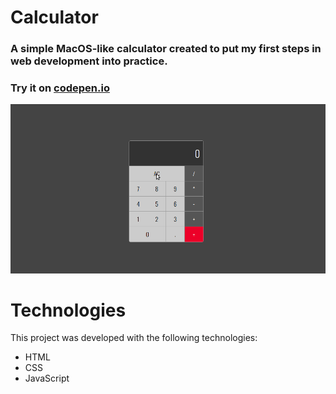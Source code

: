 # Calculator
### A simple MacOS-like calculator created to put my first steps in web development into practice.

### Try it on [codepen.io](https://codepen.io/felipeazevedo005/full/KKdyLKG)

![calculator](./github/assets/calculator.gif?raw=true)

# Technologies
This project was developed with the following technologies:

- HTML
- CSS
- JavaScript